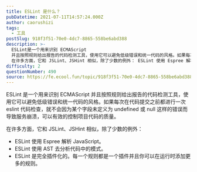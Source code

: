 ```yaml
---
title: ESLint 是什么？
pubDatetime: 2021-07-11T14:57:24.000Z
author: caorushizi
tags:
  - 工具
postSlug: 918f3f51-70e0-4dc7-8865-558be6abd388
description: >-
  ESLint是一个用来识别 ECMAScript
  并且按照规则给出报告的代码检测工具，使用它可以避免低级错误和统一代码的风格。如果每次在代码提交之前都进行一次eslint代码检查，就不会因为某个字段未定义为undefined或null这样的错误而导致服务崩溃，可以有效的控制项目代码的质量。
  在许多方面，它和 JSLint、JSHint 相似，除了少数的例外： ESLint 使用 Espree 解析
difficulty: 2
questionNumber: 490
source: https://fe.ecool.fun/topic/918f3f51-70e0-4dc7-8865-558be6abd388
---
```


ESLint 是一个用来识别 ECMAScript 并且按照规则给出报告的代码检测工具，使用它可以避免低级错误和统一代码的风格。如果每次在代码提交之前都进行一次 eslint 代码检查，就不会因为某个字段未定义为 undefined 或 null 这样的错误而导致服务崩溃，可以有效的控制项目代码的质量。

在许多方面，它和 JSLint、JSHint 相似，除了少数的例外：

- ESLint 使用 Espree 解析 JavaScript。
- ESLint 使用 AST 去分析代码中的模式。
- ESLint 是完全插件化的。每一个规则都是一个插件并且你可以在运行时添加更多的规则。
